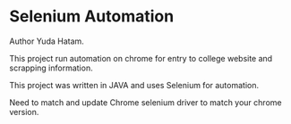 # Selenium Automation
Author Yuda Hatam.

This project run automation on chrome for entry to college website and scrapping information.

This project was written in JAVA and uses Selenium for automation.

Need to match and update Chrome selenium driver to match your chrome version.
